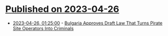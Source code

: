 # [Published on 2023-04-26](index.md)

* [2023-04-26, 01:25:00](https://yro.slashdot.org/story/23/04/25/2058257/bulgaria-approves-draft-law-that-turns-pirate-site-operators-into-criminals?utm_source=rss1.0mainlinkanon&utm_medium=feed) - [Bulgaria Approves Draft Law That Turns Pirate Site Operators Into Criminals](https://yro.slashdot.org/story/23/04/25/2058257/bulgaria-approves-draft-law-that-turns-pirate-site-operators-into-criminals?utm_source=rss1.0mainlinkanon&utm_medium=feed)
